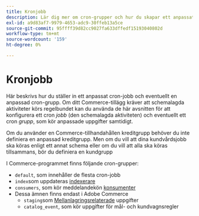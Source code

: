 ```yaml
---
title: Kronjobb
description: Lär dig mer om cron-grupper och hur du skapar ett anpassat cron-jobb.
exl-id: a9d83af7-9979-4653-adc9-30ffeb13a5ce
source-git-commit: 95ffff39d82cc9027fa633dffedf15193040802d
workflow-type: tm+mt
source-wordcount: '159'
ht-degree: 0%

---
```


# Kronjobb

Här beskrivs hur du ställer in ett anpassat cron-jobb och eventuellt en anpassad cron-grupp. Om ditt Commerce-tillägg kräver att schemalagda aktiviteter körs regelbundet kan du använda de här avsnitten för att konfigurera ett cron _jobb_ (den schemalagda aktiviteten) och eventuellt ett cron _grupp_, som kör anpassade uppgifter samtidigt.

Om du använder en Commerce-tillhandahållen kreditgrupp behöver du inte definiera en anpassad kreditgrupp. Men om du vill att dina kundvårdsjobb ska köras enligt ett annat schema eller om du vill att alla ska köras tillsammans, bör du definiera en kundgrupp

I Commerce-programmet finns följande cron-grupper:

- `default`, som innehåller de flesta cron-jobb
- `index`som uppdateras [indexerare](../cli/manage-indexers.md)
- `consumers`, som kör meddelandekön [konsumenter](../cli/start-message-queues.md)
- Dessa ämnen finns endast i Adobe Commerce
   - `staging`som [Mellanlagringsrelaterade](https://docs.magento.com/user-guide/cms/content-staging.html) uppgifter
   - `catalog_event`, som kör uppgifter för mål- och kundvagnsregler
